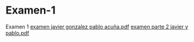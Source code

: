 # Examen-1
Examen 1
[examen javier gonzalez pablo acuña.pdf](https://github.com/user-attachments/files/18812978/examen.javier.gonzalez.pablo.acuna.pdf)
[examen parte 2 javier y pablo.pdf](https://github.com/user-attachments/files/18812987/examen.parte.2.javier.y.pablo.pdf)


